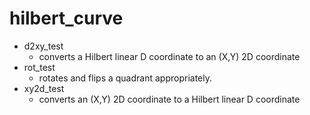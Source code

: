 # hilbert_curve

- d2xy_test
  - converts a Hilbert linear D coordinate to an (X,Y) 2D coordinate
- rot_test
  - rotates and flips a quadrant appropriately.
- xy2d_test
  - converts an (X,Y) 2D coordinate to a Hilbert linear D coordinate
